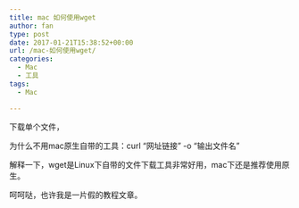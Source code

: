 ```yaml
---
title: mac 如何使用wget
author: fan
type: post
date: 2017-01-21T15:38:52+00:00
url: /mac-如何使用wget/
categories:
  - Mac
  - 工具
tags:
  - Mac

---
```

下载单个文件，
  
为什么不用mac原生自带的工具：curl &#8220;网址链接&#8221; -o &#8220;输出文件名&#8221;
  
解释一下，wget是Linux下自带的文件下载工具非常好用，mac下还是推荐使用原生。
  
呵呵哒，也许我是一片假的教程文章。